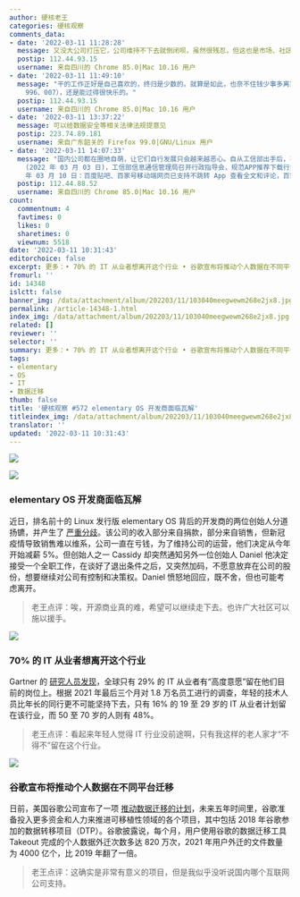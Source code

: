 ```yaml
---
author: 硬核老王
categories: 硬核观察
comments_data:
- date: '2022-03-11 11:28:28'
  message: 又没大公司打压它，公司维持不下去就倒闭呗，虽然很残忍，但这也是市场、社区的自我调节。
  postip: 112.44.93.15
  username: 来自四川的 Chrome 85.0|Mac 10.16 用户
- date: '2022-03-11 11:49:10'
  message: "干的工作正好是自己喜欢的，终归是少数的。就算是如此，也奈不住钱少事多离家远。<br />\r\n<br />\r\n不过呢，工作是工作，生活是生活，只要工作上的事别干涉到生活（比如
    996、007），还是能过得很快乐的。"
  postip: 112.44.93.15
  username: 来自四川的 Chrome 85.0|Mac 10.16 用户
- date: '2022-03-11 13:37:22'
  message: 可以给数据安全等相关法律法规提意见
  postip: 223.74.89.181
  username: 来自广东韶关的 Firefox 99.0|GNU/Linux 用户
- date: '2022-03-11 14:07:33'
  message: "国内公司都在圈地自萌，让它们自行发展只会越来越恶心。自从工信部出手后，不给权限不让用、广告弹窗现象好很多了。<br />\r\n<br />\r\n前段时间
    (2022 年 03 月 03 日)，工信部信息通信管理局召开行政指导会，规范APP推荐下载行为，改善网页浏览服务体验。<br />\r\n<br />\r\n2022
    年 03 月 10 日：百度贴吧、百家号移动端网页已支持不跳转 App 查看全文和评论，百家号默认展开全文 (www。ithome.com/0/607/016.htm)"
  postip: 112.44.88.52
  username: 来自四川的 Chrome 85.0|Mac 10.16 用户
count:
  commentnum: 4
  favtimes: 0
  likes: 0
  sharetimes: 0
  viewnum: 5518
date: '2022-03-11 10:31:43'
editorchoice: false
excerpt: 更多：• 70% 的 IT 从业者想离开这个行业 • 谷歌宣布将推动个人数据在不同平台迁移
fromurl: ''
id: 14348
islctt: false
banner_img: /data/attachment/album/202203/11/103040meegwewm268e2jx8.jpg
permalink: /article-14348-1.html
index_img: /data/attachment/album/202203/11/103040meegwewm268e2jx8.jpg
related: []
reviewer: ''
selector: ''
summary: 更多：• 70% 的 IT 从业者想离开这个行业 • 谷歌宣布将推动个人数据在不同平台迁移
tags:
- elementary
- OS
- IT
- 数据迁移
thumb: false
title: '硬核观察 #572 elementary OS 开发商面临瓦解'
titleindex_img: /data/attachment/album/202203/11/103040meegwewm268e2jx8.jpg
translator: ''
updated: '2022-03-11 10:31:43'
---
```


![](/data/attachment/album/202203/11/103040meegwewm268e2jx8.jpg)


![](/data/attachment/album/202203/11/102737fhshdfj8837uurnb.jpg)


### elementary OS 开发商面临瓦解


近日，排名前十的 Linux 发行版 elementary OS 背后的开发商的两位创始人分道扬镳，并产生了 [严重分歧](https://lunduke.substack.com/p/elementary-os-is-imploding?s=r)。该公司的收入部分来自捐款，部分来自销售，但新冠疫情导致销售难以维系，公司一直在亏钱，为了维持公司的运营，他们决定从今年开始减薪 5%。但创始人之一 Cassidy 却突然通知另外一位创始人 Daniel 他决定接受一个全职工作，在谈好了退出条件之后，又突然加码，不愿意放弃在公司的股份，想要继续对公司有控制和决策权。Daniel 愤怒地回应，既不舍，但也可能考虑离开。



> 
> 老王点评：唉，开源商业真的难，希望可以继续走下去。也许广大社区可以施以援手。
> 
> 
> 


![](/data/attachment/album/202203/11/103050h3pym7hh3dbhnkbh.jpg)


### 70% 的 IT 从业者想离开这个行业


Gartner 的 [研究人员发现](https://www.theregister.com/2022/03/09/gartner_only_29pc_of_it/)，全球只有 29% 的 IT 从业者有“高度意愿”留在他们目前的岗位上。根据 2021 年最后三个月对 1.8 万名员工进行的调查，年轻的技术人员比年长的同行更不可能坚持下去，只有 16% 的 19 至 29 岁的 IT 从业者计划留在该行业，而 50 至 70 岁的人则有 48%。



> 
> 老王点评：看起来年轻人觉得 IT 行业没前途啊，只有我这样的老人家才“不得不”留在这个行业。
> 
> 
> 


![](/data/attachment/album/202203/11/103113ilti7ckzlhk25nkq.jpg)


### 谷歌宣布将推动个人数据在不同平台迁移


日前，美国谷歌公司宣布了一项 [推动数据迁移的计划](https://9to5google.com/2022/03/09/google-data-transfer-project/)，未来五年时间里，谷歌准备投入更多资金和人力来推进可移植性领域的各个项目，其中包括 2018 年谷歌参加的数据转移项目（DTP）。谷歌披露说，每个月，用户使用谷歌的数据迁移工具 Takeout 完成的个人数据外迁次数多达 820 万次，2021 年用户外迁的文件数量为 4000 亿个，比 2019 年翻了一倍。



> 
> 老王点评：这确实是非常有意义的项目，但是我似乎没听说国内哪个互联网公司支持。
> 
> 
>
